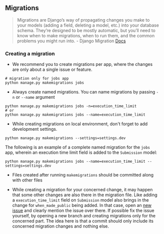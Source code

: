 ## Migrations

> Migrations are Django’s way of propagating changes you make to your models (adding a field, deleting a model, etc.) into your database schema. They’re designed to be mostly automatic, but you’ll need to know when to make migrations, when to run them, and the common problems you might run into.
    - Django Migration [Docs](https://docs.djangoproject.com/en/1.10/topics/migrations/#module-django.db.migrations)


### Creating a migration

* We recommend you to create migrations per app, where the changes are only about a single issue or feature.

```
# migration only for jobs app
python manage.py makemigrations jobs
```

* Always create named migrations. You can name migrations by passing `-n` or `--name` argument

```
python manage.py makemigrations jobs -n=execution_time_limit
# or
python manage.py makemigrations jobs --name=execution_time_limit
```

* While creating migrations on local environment, don't forget to add development settings.

```
python manage.py makemigrations --settings=settings.dev
```

The following is an example of a complete named migration for the `jobs` app, wherein an execution time limit field is added to the `Submission` model:

```
python manage.py makemigrations jobs --name=execution_time_limit --settings=settings.dev
```

* Files created after running `makemigrations` should be committed along with other files

* While creating a migration for your concerned change, it may happen that some other changes are also there in the migration file. Like adding a `execution_time_limit` field on `Submission` model also brings in the change for `when_made_public` being added. In that case, open an [new issue](https://github.com/Cloud-CV/EvalAI/issues/new) and clearly mention the issue over there. If possible fix the issue yourself, by opening a new branch and creating migrations only for the concerned part. The idea here is that a commit should only include its concerned migration changes and nothing else.
